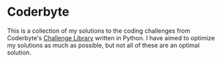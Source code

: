 # Coderbyte

This is a collection of my solutions to the coding challenges from Coderbyte's [Challenge Library](https://www.coderbyte.com/challenges) written in Python. I have aimed to optimize my solutions as much as possible, but not all of these are an optimal solution.
